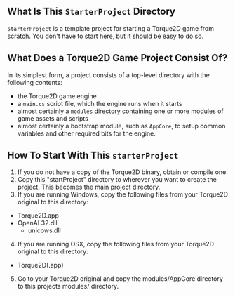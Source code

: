 ## What Is This `StarterProject` Directory

`starterProject` is a template project for starting a Torque2D game from scratch.  You don't have to start here, but it should be easy to do so.

## What Does a Torque2D Game Project Consist Of?

In its simplest form, a project consists of a top-level directory with the following contents:

* the Torque2D game engine
* a `main.cs` script file, which the engine runs when it starts
* almost certainly a `modules` directory containing one or more modules of game assets and scripts
* almost certainly a bootstrap module, such as `AppCore`, to setup common variables and other required bits for the engine.

## How To Start With This `starterProject`

1. If you do not have a copy of the Torque2D binary, obtain or compile one.
2. Copy this "startProject" directory to wherever you want to create the project.  This becomes the main project directory.
3. If you are running Windows, copy the following files from your Torque2D original to this directory:
  * Torque2D.app
  * OpenAL32.dll
	* unicows.dll
4. If you are running OSX, copy the following files from your Torque2D original to this directory:
  * Torque2D(.app)
5. Go to your Torque2D original and copy the modules/AppCore directory to this projects modules/ directory.
